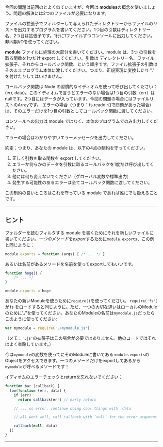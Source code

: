 今回の問題は前回のとよく似ていますが、今回は **modules**の概念を使いましょう。問題の解決には2つのファイルが必要になります。

ファイルの拡張子でフィルターして与えられたディレクトリーからファイルのリストを出力するプログラムを書いてください。1つ目の引数はディレクトリー名、2つ目は拡張子です。1行に1ファイルずつコンソールに出力してください。非同期I/Oを使ってください。

**module** ファイルに処理の大部分を書いてください。module は、3つ の引数を取る関数を1つだけ export してください。引数は ディレクトリー名、ファイル拡張子、それからコールバック関数、という順序です。ファイル拡張子の引数はそのままプログラム本体に渡してください。つまり、正規表現に変換したり "." を付けたりしてはいけません。

コールバック関数は Node の習慣的なイディオムを使って呼び出してください：(err, data)。このイディオムで言うとエラーのない場合は1つ目の引数（err）はnullです。2つ目にはデータが入っています。今回の問題の場合にはファイルリストのArrayです。
エラーの場合（つまり：fs.readdir()で問題があった場合）は、そのエラーだけを1つ目の引数としてコールバック関数に渡してください。

コンソールへの出力は module ではなく、本体のプログラムでのみ出力してください。

エラーの場合はわかりやすいエラーメッセージを出力してください。

約定；つまり、あなたの module は、以下の4点の制約を守ってください。

1. 正しく引数を取る関数を export してください。
2. エラーか何らかのデータを引数に取るコールバックを1度だけ呼び出してください。
3. 他には何も変えないでください（グローバル変数や標準出力）
4. 発生する可能性のあるエラーは全てコールバック関数に渡してください。

この制約の良いところはこれを守っている module であれば誰にでも扱えることです。

----------------------------------------------------------------------
## ヒント

フォルダーを読むフィルタする module を書くためにそれを新しいファイルに書いてください。*一つのメソード*を*export*するために`module.exports`、この例と同じように：

```js
module.exports = function (args) { /* ... */ }
```

あるいは名前があるメソードを名前を使ってexportしてもいいです。

```js
function hoge() {
    /* ... */
}

module.exports = hoge
```

あなたの新いModuleを使うために`require()`を使ってください。 `require('fs')`が`fs` をロードすると同じように。ただ、一つの大切な違いはローカルのModuleのために'./'を使ってください。あなたのModuleの名前は`mymodule.js`だったらこのように使ってください:

```js
var mymodule = require('./mymodule.js')
```

（メモ：`'.js'`の拡張子はこの場合が必要ではありません。他のコードではそれはよく省略しています。）

今は`mymodule`の変数を使ってにそのModuleに書いてある `module.exports`のObjectをアクセスできます。一つのメソードだけをexportしてあるから`mymodule`が呼べるメソードです！

イディオムのエラーチェックとreturnを忘れないでください：

```js
function bar (callback) {
  foo(function (err, data) {
    if (err)
      return callback(err) // early return

    // ... no error, continue doing cool things with `data`

    // all went well, call callback with `null` for the error argument

    callback(null, data)
  })
}
```

----------------------------------------------------------------------
